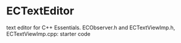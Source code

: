 # ECTextEditor
text editor for C++ Essentials.
ECObserver.h and ECTextViewImp.h, ECTextViewImp.cpp: starter code
